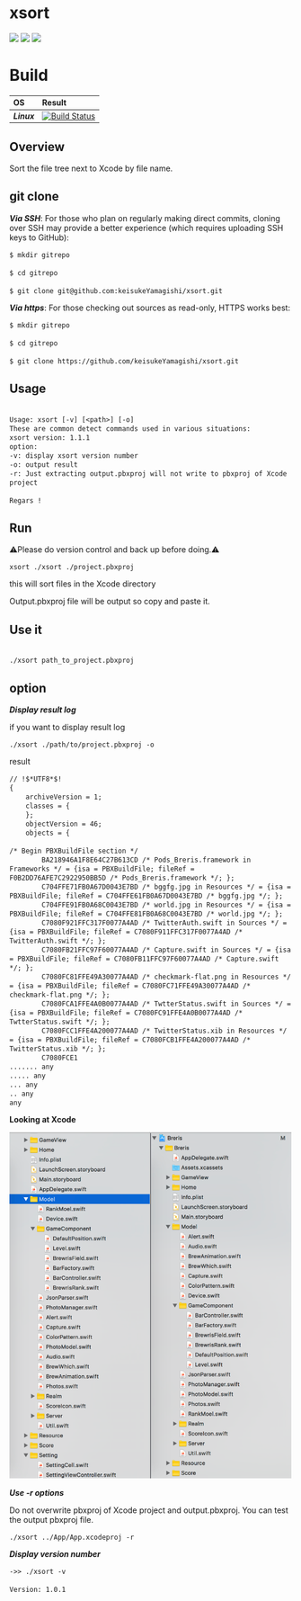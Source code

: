# xsort

[![](https://img.shields.io/badge/Twitter-O--Liker%20Error-blue.svg)](https://twitter.com/O_Linker_Error)
[![](https://img.shields.io/badge/Language-Ruby-red.svg)](https://www.ruby-lang.org/ja/)
[![](https://img.shields.io/apm/l/vim-mode.svg)](https://github.com/keisukeYamagishi/xsort/blob/master/LICENSE)

# Build
|OS		 |Result	   |
|:---------------|:----------------|
| ***Linux*** |[![Build Status](https://travis-ci.org/keisukeYamagishi/xsort.svg?branch=master)](https://travis-ci.org/keisukeYamagishi/xsort)

## Overview

Sort the file tree next to Xcode by file name.

## git clone

***Via SSH***: For those who plan on regularly making direct commits, cloning over SSH may provide a better experience (which requires uploading SSH keys to GitHub):

```
$ mkdir gitrepo

$ cd gitrepo

$ git clone git@github.com:keisukeYamagishi/xsort.git

```

***Via https***: For those checking out sources as read-only, HTTPS works best:

```
$ mkdir gitrepo

$ cd gitrepo

$ git clone https://github.com/keisukeYamagishi/xsort.git

```

## Usage

```

Usage: xsort [-v] [<path>] [-o]
These are common detect commands used in various situations:
xsort version: 1.1.1
option:
-v: display xsort version number
-o: output result
-r: Just extracting output.pbxproj will not write to pbxproj of Xcode project

Regars !

```

## Run

⚠️Please do version control and back up before doing.⚠️

```
xsort ./xsort ./project.pbxproj
```

this will sort files in the Xcode directory

Output.pbxproj file will be output so copy and paste it.

## Use it

```

./xsort path_to_project.pbxproj

```

## option

***Display result log***

if you want to display result log

```
./xsort ./path/to/project.pbxproj -o
```

result
```
// !$*UTF8*$!
{
	archiveVersion = 1;
	classes = {
	};
	objectVersion = 46;
	objects = {

/* Begin PBXBuildFile section */
		BA218946A1F8E64C27B613CD /* Pods_Breris.framework in Frameworks */ = {isa = PBXBuildFile; fileRef = F0B2DD76AFE7C2922950BB5D /* Pods_Breris.framework */; };
		C704FFE71FB0A67D0043E7BD /* bggfg.jpg in Resources */ = {isa = PBXBuildFile; fileRef = C704FFE61FB0A67D0043E7BD /* bggfg.jpg */; };
		C704FFE91FB0A68C0043E7BD /* world.jpg in Resources */ = {isa = PBXBuildFile; fileRef = C704FFE81FB0A68C0043E7BD /* world.jpg */; };
		C7080F921FFC317F0077A4AD /* TwitterAuth.swift in Sources */ = {isa = PBXBuildFile; fileRef = C7080F911FFC317F0077A4AD /* TwitterAuth.swift */; };
		C7080FB21FFC97F60077A4AD /* Capture.swift in Sources */ = {isa = PBXBuildFile; fileRef = C7080FB11FFC97F60077A4AD /* Capture.swift */; };
		C7080FC81FFE49A30077A4AD /* checkmark-flat.png in Resources */ = {isa = PBXBuildFile; fileRef = C7080FC71FFE49A30077A4AD /* checkmark-flat.png */; };
		C7080FCA1FFE4A0B0077A4AD /* TwtterStatus.swift in Sources */ = {isa = PBXBuildFile; fileRef = C7080FC91FFE4A0B0077A4AD /* TwtterStatus.swift */; };
		C7080FCC1FFE4A200077A4AD /* TwitterStatus.xib in Resources */ = {isa = PBXBuildFile; fileRef = C7080FCB1FFE4A200077A4AD /* TwitterStatus.xib */; };
		C7080FCE1
....... any
..... any
... any
.. any
any
```

**Looking at Xcode**

![](https://github.com/keisukeYamagishi/xsort/blob/master/res/result.png)


***Use -r options***

Do not overwrite pbxproj of Xcode project and output.pbxproj.
You can test the output pbxproj file.

```
./xsort ../App/App.xcodeproj -r
```



***Display version number***

```
->> ./xsort -v

Version: 1.0.1
```
